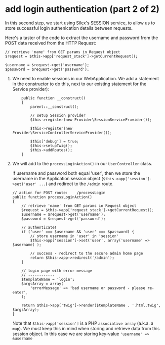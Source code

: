 # add login authentication (part 2 of 2)

In this second step, we start using Silex's SESSION service, to allow us to store successful login authenication details between requests.


Here's a taster of the code to extract the username and password from the POST data received from the HTTP Request:

    // retrieve 'name' from GET params in Request object
    $request = $this->app['request_stack']->getCurrentRequest();

    $username = $request->get('username');
    $password = $request->get('password');


1. We need to enable sessions in our WebApplication. We add a statement in the constructor to do this, next to our existing statement for the Service provider):

    ```
        public function __construct()
        {
            parent::__construct();

            // setup Session provider
            $this->register(new Provider\SessionServiceProvider());

            $this->register(new Provider\ServiceControllerServiceProvider());

            $this['debug'] = true;
            $this->setupTwig();
            $this->addRoutes();
        }
    ```

1. We will add to the `processLoginAction()` in our `UserController` class.

    If username and password both equal 'user', then we store the username in the Application session object (`$this->app['session']->set('user' ...`) and redirect to the `/admin` route.

    ```
    // action for POST route:    /processLogin
    public function processLoginAction()
    {
        // retrieve 'name' from GET params in Request object
        $request = $this->app['request_stack']->getCurrentRequest();
        $username = $request->get('username');
        $password = $request->get('password');

        // authenticate!
        if ('user' === $username && 'user' === $password) {
            // store username in 'user' in 'session'
            $this->app['session']->set('user', array('username' => $username) );

            // success - redirect to the secure admin home page
            return $this->app->redirect('/admin');
        }

        // login page with error message
        // ------------
        $templateName = 'login';
        $argsArray = array(
            'errorMessage' => 'bad username or password - please re-enter',
        );

        return $this->app['twig']->render($templateName . '.html.twig', $argsArray);
    }

    ```

    Note that `$this->app['session']` is a PHP `associative array` (a.k.a. a `map`). We must keep this in mind when storing and retrieve data from this session object. In this case we are storing key-value `'username' => &username`
